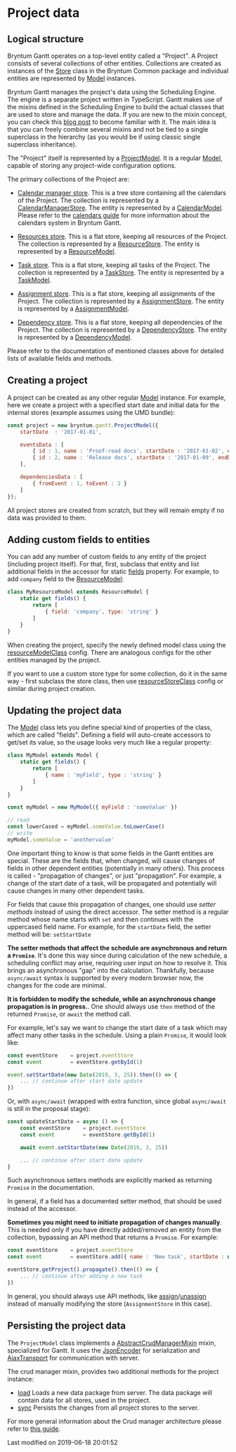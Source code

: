 # Project data

## Logical structure

Bryntum Gantt operates on a top-level entity called a "Project". A Project consists of several collections
of other entities. Collections are created as instances of the [Store](#Common/data/Store) class in the Bryntum Common
package and individual entities are represented by [Model](#Common/data/Model) instances.

Bryntum Gantt manages the project's data using the Scheduling Engine. The engine is a separate project written in TypeScript.
Gantt makes use of the mixins defined in the Scheduling Engine to build the actual classes that are used to store and manage the data.
If you are new to the mixin concept, you can check this [blog post](https://www.bryntum.com/blog/the-mixin-pattern-in-typescript-all-you-need-to-know/)
to become familiar with it. The main idea is that you can freely combine several mixins and not be tied to a single
superclass in the hierarchy (as you would be if using classic single superclass inheritance).

The "Project" itself is represented by a [ProjectModel](#Gantt/model/ProjectModel). It is a regular [Model](#Common/data/Model), capable of storing any project-wide configuration options.

The primary collections of the Project are:

* [Calendar manager store](#Gantt/model/ProjectModel#property-calendarManagerStore). This is a tree store containing all the calendars of the Project.
The collection is represented by a [CalendarManagerStore](#Gantt/data/CalendarManagerStore).
The entity is represented by a [CalendarModel](#Gantt/model/CalendarModel).
Please refer to the [calendars guide](#guides/calendars.md) for more information about the calendars system in Bryntum Gantt.

* [Resources store](#Gantt/model/ProjectModel#property-resourceStore). This is a flat store, keeping all resources of the Project.
The collection is represented by a [ResourceStore](#Gantt/data/ResourceStore). The entity is represented by a [ResourceModel](#Gantt/model/ResourceModel).

* [Task store](#Gantt/model/ProjectModel#property-taskStore). This is a flat store, keeping all tasks of the Project.
The collection is represented by a [TaskStore](#Gantt/data/TaskStore). The entity is represented by a [TaskModel](#Gantt/model/TaskModel).

* [Assignment store](#Gantt/model/ProjectModel#property-assignmentStore). This is a flat store, keeping all assignments of the Project.
The collection is represented by a [AssignmentStore](#Gantt/data/AssignmentStore). The entity is represented by a [AssignmentModel](#Gantt/model/AssignmentModel).

* [Dependency store](#Gantt/model/ProjectModel#property-dependencyStore). This is a flat store, keeping all dependencies of the Project.
The collection is represented by a [DependencyStore](#Gantt/data/DependencyStore). The entity is represented by a [DependencyModel](#Gantt/model/DependencyModel).

Please refer to the documentation of mentioned classes above for detailed lists of available fields and methods.


## Creating a project

A project can be created as any other regular [Model](#Common/data/Model) instance. For example, here we create a project with a specified start date
and initial data for the internal stores (example assumes using the UMD bundle):

```javascript
const project = new bryntum.gantt.ProjectModel({
    startDate  : '2017-01-01',

    eventsData : [
        { id : 1, name : 'Proof-read docs', startDate : '2017-01-02', endDate : '2017-01-09' },
        { id : 2, name : 'Release docs', startDate : '2017-01-09', endDate : '2017-01-10' }
    ],

    dependenciesData : [
        { fromEvent : 1, toEvent : 2 }
    ]
});
```

All project stores are created from scratch, but they will remain empty if no data was provided to them.


## Adding custom fields to entities

You can add any number of custom fields to any entity of the project (including project itself). For that, first, subclass that entity
and list additional fields in the accessor for static [fields](#Common/data/Model#property-fields-static) property. For example, to add `company` field to the [ResourceModel](#Gantt/model/ResourceModel):

```javascript
class MyResourceModel extends ResourceModel {
    static get fields() {
        return [
            { field: 'company', type: 'string' }
        ]
    }
}
```

When creating the project, specify the newly defined model class using the [resourceModelClass](#Gantt/model/ProjectModel#config-resourceModelClass) config.
There are analogous configs for the other entities managed by the project.

If you want to use a custom store type for some collection, do it in the same way - first subclass the store class,
then use [resourceStoreClass](#Gantt/model/ProjectModel#config-resourceStoreClass) config or similar during project creation.


## Updating the project data

The [Model](#Common/data/Model) class lets you define special kind of properties of the class, which are called "fields".
Defining a field will auto-create accessors to get/set its value, so the usage looks very much like a regular property:

```javascript
class MyModel extends Model {
    static get fields() {
        return [
            { name : 'myField', type : 'string' }
        ]
    }
}

const myModel = new MyModel({ myField : 'someValue' })

// read
const lowerCased = myModel.someValue.toLowerCase()
// write
myModel.someValue = 'anothervalue'
```

One important thing to know is that some fields in the Gantt entities are special. These are the fields that, when changed, will
cause changes of fields in other dependent entities (potentially in many others). This process is called - "propagation of changes", or just
"propagation". For example, a change of the start date of a task, will be propagated and potentially will cause changes in many
other dependent tasks.

For fields that cause this propagation of changes, one should use *setter methods* instead of using the direct accessor. The setter method
is a regular method whose name starts with `set` and then continues with the uppercased field name. For example, for the
`startDate` field, the setter method will be: `setStartDate`

**The setter methods that affect the schedule are asynchronous and return a `Promise`**. It's done this way since during calculation of the
new schedule, a scheduling conflict may arise, requiring user input on how to resolve it. This brings an asynchronous "gap" into the
calculation. Thankfully, because `async/await` syntax is supported by every modern browser now, the changes for the code are minimal.

**It is forbidden to modify the schedule, while an asynchronous change propagation is in progress.**. One should always use `then` method of the
returned `Promise`, or `await` the method call.

For example, let's say we want to change the start date of a task which may affect many other tasks in the schedule.
Using a plain `Promise`, it would look like:

```javascript
const eventStore    = project.eventStore
const event         = eventStore.getById(1)

event.setStartDate(new Date(2019, 3, 25)).then(() => {
    ... // continue after start date update
})
```

Or, with `async/await` (wrapped with extra function, since global `async/await` is still in the proposal stage):

```javascript
const updateStartDate = async () => {
    const eventStore    = project.eventStore
    const event         = eventStore.getById(1)

    await event.setStartDate(new Date(2019, 3, 25))

    ... // continue after start date update
}
```

Such asynchronous setters methods are explicitly marked as returning `Promise` in the documentation.

In general, if a field has a documented setter method, that should be used instead of the accessor.

**Sometimes you might need to initiate propagation of changes manually**. This is needed only if you have directly added/removed an entity from the
collection, bypassing an API method that returns a `Promise`. For example:

```javascript
const eventStore    = project.eventStore
const event         = eventStore.add({ name : 'New task', startDate : new Date(2019, 3, 1), duration : 1 })

eventStore.getProject().propagate().then(() => {
    ... // continue after adding a new task
})
```

In general, you should always use API methods, like [assign](#Gantt/model/TaskModel#function-assign)/[unassign](#Gantt/model/TaskModel#function-unassign)
instead of manually modifying the store (`AssignmentStore` in this case).

## Persisting the project data

The `ProjectModel` class implements a [AbstractCrudManagerMixin](#Scheduler/crud/AbstractCrudManagerMixin) mixin, specialized for Gantt.
It uses the [JsonEncoder](#Scheduler/crud/encoder/JsonEncoder) for serialization and [AjaxTransport](#Scheduler/crud/transport/AjaxTransport) for
communication with server.

The crud manager mixin, provides two additional methods for the project instance:

- [load](#Scheduler/crud/AbstractCrudManagerMixin#function-load) Loads a new data package from server. The data package will contain
data for all stores, used in the project.
- [sync](#Scheduler/crud/AbstractCrudManagerMixin#function-sync) Persists the changes from all project stores to the server.

For more general information about the Crud manager architecture please refer to [this guide](#guides/crud_manager.md).


<p class="last-modified">Last modified on 2019-06-18 20:01:52</p>